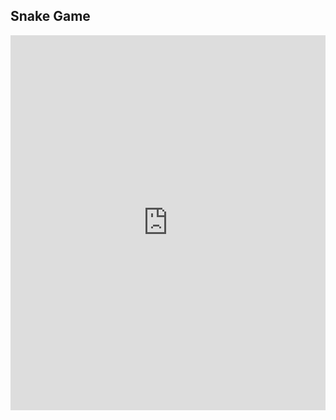 ## Snake Game
<iframe width="100%" height="600px" style="border:none;background:white;" src="https://macoutreach.rocks/share/db9c120a"></iframe>

